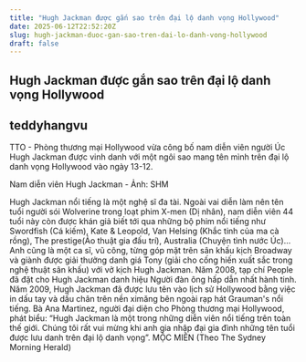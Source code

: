 ```yaml
---
title: "Hugh Jackman được gắn sao trên đại lộ danh vọng Hollywood"
date: 2025-06-12T22:52:20Z
slug: hugh-jackman-duoc-gan-sao-tren-dai-lo-danh-vong-hollywood
draft: false
---
```


## Hugh Jackman được gắn sao trên đại lộ danh vọng Hollywood

## teddyhangvu

TTO - Phòng thương mại Hollywood vừa công bố nam diễn viên người Úc Hugh Jackman được vinh danh với một ngôi sao mang tên mình trên đại lộ danh vọng Hollywood vào ngày 13-12.
 


Nam diễn viên Hugh Jackman - Ảnh: SHM
 
Hugh Jackman nổi tiếng là một nghệ sĩ đa tài. Ngoài vai diễn làm nên tên tuổi người sói Wolverine trong loạt phim X-men (Dị nhân), nam diễn viên 44 tuổi này còn được khán giả biết tới qua những bộ phim nổi tiếng như Swordfish (Cá kiếm), Kate & Leopold, Van Helsing (Khắc tinh của ma cà rồng), The prestige(Ảo thuật gia đấu trí), Australia (Chuyện tình nước Úc)…
Anh cũng là một ca sĩ, vũ công, từng góp mặt trên sân khấu kịch Broadway và giành được giải thưởng danh giá Tony (giải cho cống hiến xuất sắc trong nghệ thuật sân khấu) với vở kịch Hugh Jackman. Năm 2008, tạp chí People đã đặt cho Hugh Jackman danh hiệu Người đàn ông hấp dẫn nhất hành tinh.
Năm 2009, Hugh Jackman đã được lưu tên vào lịch sử Hollywood bằng việc in dấu tay và dấu chân trên nền ximăng bên ngoài rạp hát Grauman's nổi tiếng.
Bà Ana Martinez, người đại diện cho Phòng thương mại Hollywood, phát biểu: “Hugh Jackman là một trong những diễn viên nổi tiếng trên toàn thế giới. Chúng tôi rất vui mừng khi anh gia nhập đại gia đình những tên tuổi được lưu danh trên đại lộ danh vọng”.
MỘC MIÊN (Theo The Sydney Morning Herald)